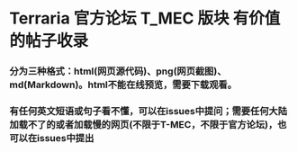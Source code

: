 # Terraria 官方论坛 T_MEC 版块 有价值的帖子收录
### 分为三种格式：html(网页源代码)、png(网页截图)、md(Markdown)。html不能在线预览，需要下载观看。
### 有任何英文短语或句子看不懂，可以在issues中提问；需要任何大陆加载不了的或者加载慢的网页(不限于T-MEC，不限于官方论坛)，也可以在issues中提出
